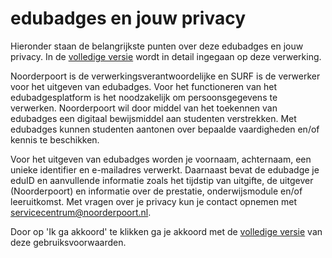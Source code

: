 # edubadges en jouw privacy

Hieronder staan de belangrijkste punten over deze edubadges en jouw privacy. In de [volledige versie](https://raw.githubusercontent.com/edubadges/privacy/master/mbo/noorderpoort/edubadges-formal-text-nl.md) wordt in detail ingegaan op deze verwerking.

Noorderpoort is de verwerkingsverantwoordelijke en SURF is de verwerker voor het uitgeven van edubadges. Voor het functioneren van het edubadgesplatform is het noodzakelijk om persoonsgegevens te verwerken. Noorderpoort wil door middel van het toekennen van edubadges een digitaal bewijsmiddel aan studenten verstrekken. Met edubadges kunnen studenten aantonen over bepaalde vaardigheden en/of kennis te beschikken.

Voor het uitgeven van edubadges worden je voornaam, achternaam, een unieke identifier en e-mailadres verwerkt. Daarnaast bevat de edubadge je eduID en aanvullende informatie zoals het tijdstip van uitgifte, de uitgever (Noorderpoort) en informatie over de prestatie, onderwijsmodule en/of leeruitkomst. Met vragen over je privacy kun je contact opnemen met [servicecentrum@noorderpoort.nl](mailto:servicecentrum@noorderpoort.nl).

Door op 'Ik ga akkoord' te klikken ga je akkoord met de [volledige versie](https://raw.githubusercontent.com/edubadges/privacy/master/mbo/noorderpoort/edubadges-formal-text-nl.md) van deze gebruiksvoorwaarden.
